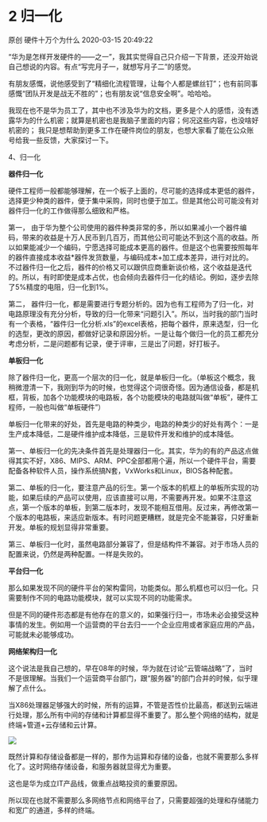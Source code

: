 2 归一化
==================

原创 硬件十万个为什么 2020-03-15 20:49:22

“华为是怎样开发硬件的——之一”，我其实觉得自己只介绍一下背景，还没开始说自己想说的内容。有点“写完月子一，就想写月子二”的感觉。

有朋友感慨，说他感受到了“精细化流程管理，让每个人都是螺丝钉”；也有前同事感慨“团队开发是战无不胜的”；也有朋友说“信息安全啊”。哈哈哈。

我现在也不是华为员工了，其中也不涉及华为的文档，更多是个人的感悟，没有透露华为的什么机密；就算是机密也是我脑子里面的内容；何况这些内容，也没啥好机密的； 我只是想帮助到更多工作在硬件岗位的朋友，也想大家看了能在公众账号给我一些反馈，大家探讨一下。

4、归一化

**器件归一化**

硬件工程师一般都能够理解，在一个板子上面的，尽可能的选择成本更低的器件，选择更少种类的器件，便于集中采购，同时也便于加工。但是其他公司可能没有对器件归一化的工作做得那么细致和严格。

第一， 由于华为整个公司使用的器件种类非常的多，所以如果减小一个器件编码，带来的收益是十万人民币到几百万，而其他公司可能达不到这个高的收益。所以如果能减少一个编码，宁愿选择可能成本更高的器件。但是这个也需要按照每年的器件直接成本收益*器件发货数量，与编码成本+加工成本差异，进行对比的。不过器件归一化之后，器件的价格又可以跟供应商重新谈价格，这个收益是迭代的。所以，有时即使是成本占优，也会倾向去器件归一化的结论。例如，逐步去除了5%精度的电阻，归一化到1%。

第二， 器件归一化，都是需要进行专题分析的。因为也有工程师为了归一化，对电路原理没有充分分析，导致的归一化带来“问题引入”。所以，当时我的部门当时有一个表格，“器件归一化分析.xls”的excel表格，把每个器件，原来选型，归一化的选型，更改的原因，都做好记录和原因分析。一是让每个做归一化的员工都充分考虑分析，二是问题都有记录，便于评审，三是出了问题，好打板子。

**单板归一化**

除了器件归一化，更高一个层次的归一化，就是单板归一化。（单板这个概念，我稍微澄清一下，我刚到华为的时候，也觉得这个词很奇怪。因为通信设备，都是机框，背板，加各个功能模块的电路板，各个功能模块的电路就叫做“单板”，硬件工程师，一般也叫做“单板硬件”）

单板归一化带来的好处，首先是电路的种类少，电路的种类少的好处有两个：一是生产成本降低，二是硬件维护成本降低，三是软件开发和维护的成本降低。

第一、单板归一化的先决条件首先是处理器归一化。其实，华为的有的产品这点做得其实不好，X86、MIPS、ARM、PPC全部都用个遍，所以一个硬件平台，需要配备各种软件人员，操作系统搞N套，VxWorks和Linux，BIOS各种配套。

第二、单板的归一化，要注意产品的衍生。第一个版本的机框上的单板所实现的功能，如果后续的产品可以使用，应该直接可以用，不需要再开发。如果不注意这点，第一个版本的单板，到第二版本时，发现不能相互借用。反过来，再修改第一个版本的电路板，来适应新版本。有时问题更糟糕，就是完全不能兼容，只好重新开发。单板的规划显得非常重要。

第三、单板归一化时，虽然电路部分兼容了，但是结构件不兼容。对于市场人员的配置来说，仍然是两种配置。一样是失败的。

**平台归一化**

那么如果发现不同的硬件平台的架构雷同，功能类似。那么机框也可以归一化。只需要制作不同的电路功能模块，就可以实现不同的功能需求。

但是不同的硬件形态都是有他存在的意义的，如果强行归一，市场未必会接受这种事情的发生。例如用一个运营商的平台去归一一个企业应用或者家庭应用的产品，可能就未必能够成功。

**网络架构归一化**

这个说法是我自己想的，早在08年的时候，华为就在讨论“云管端战略”了，当时不是很理解。当我们一个运营商平台部门，跟“服务器”的部门合并的时候，似乎理解了点什么。

当X86处理器足够强大的时候，所有的运算，不管是否性价比最高，都送到云端进行处理，那么所有中间的存储和计算都显得不重要了。那么整个网络的结构，就是终端+管道+云存储和云计算。

![](http://p3.pstatp.com/large/pgc-image/fca3b949db7d4b27bf9dd139fab2337f)

既然计算和存储设备都是一样的，那作为运算和存储的设备，也就不需要那么多样化了。这时网络存储设备，和服务器就显得尤为重要。

这也是华为成立IT产品线，做重点战略投资的重要原因。

所以现在也就不需要那么多网络节点和网络平台了，只需要超强的处理和存储能力和宽广的通道，多样的终端。